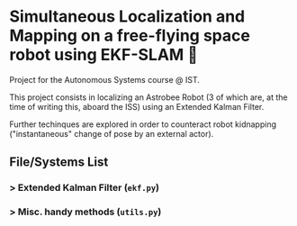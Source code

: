 # Simultaneous Localization and Mapping on a free-flying space robot using EKF-SLAM :robot:

Project for the Autonomous Systems course @ IST.

This project consists in localizing an Astrobee Robot (3 of which are, at the time of writing this, aboard the ISS) using an Extended Kalman Filter.

Further techinques are explored in order to counteract robot kidnapping ("instantaneous" change of pose by an external actor).

## File/Systems List

### > Extended Kalman Filter (`ekf.py`)

### > Misc. handy methods (`utils.py`)
